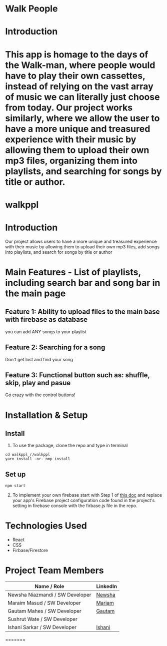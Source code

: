 
# Walk People

# Introduction
This app is homage to the days of the Walk-man, where people would have to play their own cassettes, instead of relying on the vast array of music 
we can literally just choose from today. 
Our project works similarly, where we allow the user to have a more unique and treasured experience with their music by allowing them to upload their 
own mp3 files, organizing them into playlists, and searching for songs by title or author. 
=======
# walkppl

# Introduction
Our project allows users to have a more unique and treasured experience with their music by allowing them to upload their own mp3 files, add songs into playlists, and search for songs by title or author



# Main Features - List of playlists, including search bar and song bar in the main page

## Feature 1: Ability to upload files to the main base with firebase as database
you can add ANY songs to your playlist



## Feature 2: Searching for a song
 Don't get lost and find your song 



## Feature 3: Functional button such as: shuffle, skip, play and pasue
 Go crazy with the control buttons!



# Installation & Setup

## Install
1. To use the package, clone the repo and type in terminal

```
cd walkppl_r/walkppl
yarn install -or- nmp install
```

## Set up

```
npm start 
```

2. To implement your own firebase start with Step 1 of [this doc](https://firebase.google.com/docs/web/setup)
    and replace your app's Firebase project configuration code found in the project's setting in firebase console with the firbase.js file in the repo. 
# Technologies Used

* React
* CSS
* Firbase/Firestore

# Project Team Members 

| Name / Role      | LinkedIn |
| ----------- | ----------- |
| Newsha Niazmandi  / SW Developer  |    [Newsha](https://www.linkedin.com/in/newsha-niazmandi/)   |
| Maraim Masud / SW Developer   |     [Mariam](https://www.linkedin.com/in/mariam-masud-992461200)  |
| Gautam Mahes / SW Developer   |   [Gautam](https://www.linkedin.com/in/gautam-mahes-4960471a8/)|
| Sushrut Wate  / SW Developer   |      |
| Ishani Sarkar / SW Developer   |    [Ishani](https://www.linkedin.com/in/ishani-sarkar-a711891b9/)   |


=======

